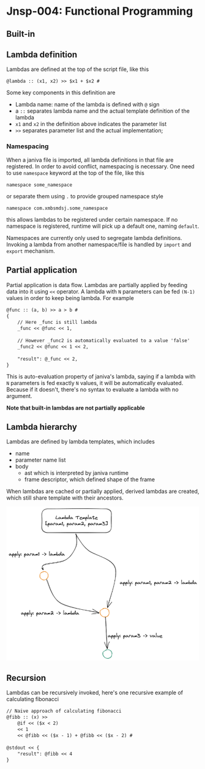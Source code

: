 # Jnsp-004: Functional Programming

## Built-in

## Lambda definition
Lambdas are defined at the top of the script file, like this 
```
@lambda :: (x1, x2) >> $x1 + $x2 #
```
Some key components in this definition are
- Lambda name: name of the lambda is defined with `@` sign
- a `::` separates lambda name and the actual template definition of the lambda
- `x1` and `x2` in the definition above indicates the parameter list
- `>>` separates parameter list and the actual implementation;

### Namespacing

When a janiva file is imported, all lambda definitions in that file are registered. In order to avoid conflict, 
namespacing is necessary. One need to use `namespace` keyword at the top of the file, like this

```
namespace some_namespace
```

or separate them using `.` to provide grouped namespace style

```
namespace com.xmbsmdsj.some_namespace
```

this allows lambdas to be registered under certain namespace. If no namespace is registered, runtime will pick up a default 
one, naming `default`.

Namespaces are currently only used to segregate lambda definitions. Invoking a lambda from another namespace/file is handled
by `import` and `export` mechanism.

## Partial application

Partial application is data flow. Lambdas are partially applied by feeding data into it using `<<` operator. A lambda 
with `N` parameters can be fed `(N-1)` values in order to keep being lambda. For example 

```
@func :: (a, b) >> a > b #
{
    // Here _func is still lambda
    _func << @func << 1,
    
    // However _func2 is automatically evaluated to a value 'false'
    _func2 << @func << 1 << 2,
    
    "result": @_func << 2,
}
```

This is auto-evaluation property of janiva's lambda, saying if a lambda with `N` parameters is fed exactly `N` values, 
it will be automatically evaluated. Because if it doesn't, there's no syntax to evaluate a lambda with no argument.

**Note that built-in lambdas are not partially applicable**

## Lambda hierarchy

Lambdas are defined by lambda templates, which includes
- name
- parameter name list
- body
  - ast which is interpreted by janiva runtime
  - frame descriptor, which defined shape of the frame

When lambdas are cached or partially applied, derived lambdas are created, which still share template with their 
ancestors.

![](resources/lambda-hierarchy.png)

## Recursion

Lambdas can be recursively invoked, here's one recursive example of calculating fibonacci
```
// Naive approach of calculating fibonacci
@fibb :: (x) >>
    @if << ($x < 2)
    << 1
    << @fibb << ($x - 1) + @fibb << ($x - 2) #

@stdout << {
    "result": @fibb << 4
}
```
